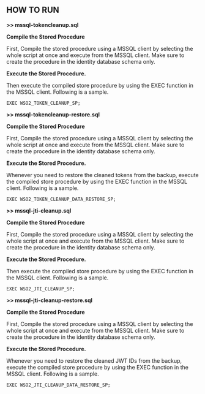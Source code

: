 ## **HOW TO RUN**

**>> mssql-tokencleanup.sql**

**Compile the Stored Procedure**

First, Compile the stored procedure using a MSSQL client by selecting the whole script at once and execute from the MSSQL client.
Make sure to create the procedure in the identity database schema only.

**Execute the Stored Procedure.**

Then execute the compiled store procedure by using the EXEC function in the MSSQL client. Following is a sample.

```
EXEC WSO2_TOKEN_CLEANUP_SP;
```

**>> mssql-tokencleanup-restore.sql**

**Compile the Stored Procedure**

First, Compile the stored procedure using a MSSQL client by selecting the whole script at once and execute from the MSSQL client.
Make sure to create the procedure in the identity database schema only.

**Execute the Stored Procedure.**

Whenever you need to restore the cleaned tokens from the backup, execute the compiled store procedure by using the EXEC function in the MSSQL client. Following is a sample.

```
EXEC WSO2_TOKEN_CLEANUP_DATA_RESTORE_SP;
```

**>> mssql-jti-cleanup.sql**

**Compile the Stored Procedure**

First, Compile the stored procedure using a MSSQL client by selecting the whole script at once and execute from the MSSQL client.
Make sure to create the procedure in the identity database schema only.

**Execute the Stored Procedure.**

Then execute the compiled store procedure by using the EXEC function in the MSSQL client. Following is a sample.

```
EXEC WSO2_JTI_CLEANUP_SP;
```

**>> mssql-jti-cleanup-restore.sql**

**Compile the Stored Procedure**

First, Compile the stored procedure using a MSSQL client by selecting the whole script at once and execute from the MSSQL client.
Make sure to create the procedure in the identity database schema only.

**Execute the Stored Procedure.**

Whenever you need to restore the cleaned JWT IDs from the backup, execute the compiled store procedure by using the EXEC function in the MSSQL client. Following is a sample.

```
EXEC WSO2_JTI_CLEANUP_DATA_RESTORE_SP;
```